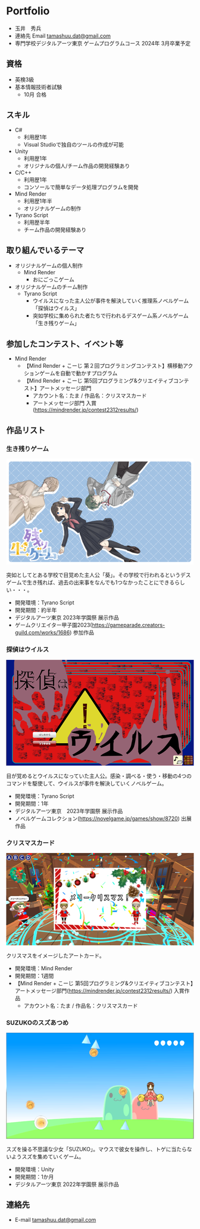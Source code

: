# Portfolio

- 玉井　秀兵
- 連絡先 Email [tamashuu.dat@gmail.com](tamashuu.dat@gmail.com)
- 専門学校デジタルアーツ東京 ゲームプログラムコース 2024年 3月卒業予定

## 資格
- 英検3級
- 基本情報技術者試験
  - 10月 合格

## スキル
- C#
  - 利用歴1年
  - Visual Studioで独自のツールの作成が可能
- Unity
  - 利用歴1年
  - オリジナルの個人/チーム作品の開発経験あり
- C/C++
  - 利用歴1年
  - コンソールで簡単なデータ処理プログラムを開発
- Mind Render
  - 利用歴1年半
  - オリジナルゲームの制作
- Tyrano Script
  - 利用歴半年
  - チーム作品の開発経験あり

## 取り組んでいるテーマ
- オリジナルゲームの個人制作
  - Mind Render
    - おにごっこゲーム
- オリジナルゲームのチーム制作
  - Tyrano Script
    - ウイルスになった主人公が事件を解決していく推理系ノベルゲーム「探偵はウイルス」
    - 突如学校に集められた者たちで行われるデスゲーム系ノベルゲーム「生き残りゲーム」

## 参加したコンテスト、イベント等
- Mind Render
    - 【Mind Render + こーじ 第２回プログラミングコンテスト】横移動アクションゲームを自動で動かすプログラム
    - 【Mind Render + こーじ 第5回プログラミング&クリエイティブコンテスト】アートメッセージ部門
      - アカウント名：たま / 作品名：クリスマスカード
      - アートメッセージ部門 入賞(https://mindrender.jp/contest2312results/)

## 作品リスト

### 生き残りゲーム
![生き残りゲーム](images/Ikinokori.png)

突如としてとある学校で目覚めた主人公「葵」。その学校で行われるというデスゲームで生き残れば、過去の出来事をなんでも1つなかったことにできるらしい・・・。

- 開発環境：Tyrano Script
- 開発期間：約半年
- デジタルアーツ東京 2023年学園祭 展示作品
- ゲームクリエイター甲子園2023(https://gameparade.creators-guild.com/works/1686) 参加作品

### 探偵はウイルス
![探偵はウイルス](images/tantei.png)

目が覚めるとウイルスになっていた主人公。感染・調べる・使う・移動の4つのコマンドを駆使して、ウイルスが事件を解決していくノベルゲーム。

- 開発環境：Tyrano Script
- 開発期間：1年
- デジタルアーツ東京　2023年学園祭 展示作品
- ノベルゲームコレクション(https://novelgame.jp/games/show/8720) 出展作品

### クリスマスカード
![クリスマスカード](images/cristmass.png)

クリスマスをイメージしたアートカード。

- 開発環境：Mind Render
- 開発期間：1週間
- 【Mind Render + こーじ 第5回プログラミング&クリエイティブコンテスト】アートメッセージ部門(https://mindrender.jp/contest2312results/) 入賞作品
  - アカウント名：たま / 作品名：クリスマスカード

### SUZUKOのスズあつめ
![SUZUKOのスズ集め](images/Suzuko.png)

スズを操る不思議な少女「SUZUKO」。マウスで彼女を操作し、トゲに当たらないようスズを集めていくゲーム。

- 開発環境：Unity
- 開発期間：1か月
- デジタルアーツ東京 2022年学園祭 展示作品


## 連絡先
- E-mail [tamashuu.dat@gmail.com](tamashuu.dat@gmail.com)
